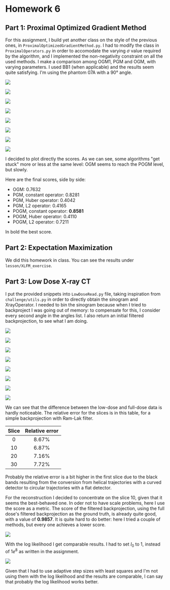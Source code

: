 # Homework 6

## Part 1: Proximal Optimized Gradient Method

For this assignment, I build yet another class on the style of the previous ones, in  `ProximalOptimizedGradientMethod.py`. I had to modify the class in `ProximalOperators.py` in order to accomodate the varying $\sigma$ value required by the algorithm, and I implemented the non-negativity constraint on all the used methods. I make a comparison among OGM1, PGM and OGM, with varying parameters. I used BB1 (when applicable) and the results seem quite satisfying. I'm using the phantom 07A with a 90° angle.

![](1_recon_PGM_constant.png)

![](1_recon_PGM_huber.png)

![](1_recon_PGM_l2.png)

![](1_recon_POGM_constant.png)

![](1_recon_POGM_huber.png)

![](1_recon_POGM_l2.png)

![](1_recon_OGM.png)

![](1_scores.png)

I decided to plot directly the scores. As we can see, some algorithms "get stuck" more or less at the same level: OGM seems to reach the POGM level, but slowly.

Here are the final scores, side by side:

- OGM: 0.7632
- PGM, constant operator: 0.8281
- PGM, Huber operator: 0.4042
- PGM, L2 operator: 0.4165
- POGM, constant operator: **0.8581**
- POGM, Huber operator: 0.4110
- POGM, L2 operator: 0.7211

In bold the best score.

## Part 2: Expectation Maximization

We did this homework in class. You can see the results under `lesson/XLFM_exercise`.

## Part 3: Low Dose X-ray CT

I put the provided snippets into `LowDoseRead.py` file, taking inspiration from `challenge/utils.py` in order to directly obtain the sinogram and XrayOperator. I needed to bin the sinogram because when I tried to backproject I was going out of memory: to compensate for this, I consider every second angle in the angles list. I also return an initial filtered backprojection, to see what I am doing.

![](2_full_dose_0.png)

![](2_full_dose_10.png)

![](2_full_dose_20.png)

![](2_full_dose_30.png)

![](2_low_dose_0.png)

![](2_low_dose_10.png)

![](2_low_dose_20.png)

![](2_low_dose_30.png)

We can see that the difference between the low-dose and full-dose data is hardly noticeable. The relative error for the slices is in this table, for a simple backprojection with Ram-Lak filter.

| Slice | Relative error |
| :---: | :---: |
| 0  | 8.67% |
| 10 | 6.87% |
| 20 | 7.16% |
| 30 | 7.72% |

Probably the relative  error is a bit higher in the first slice due to the black bands resulting from the conversion from helical trajectories with a curved detector to circular trajectories with a flat detector.

For the reconstruction I decided to concentrate on the slice 10, given that it seems the best-behaved one. In oder not to have scale problems, here I use the score as a metric. The score of the filtered backprojection, using the full dose's filtered backprojection as the ground truth, is already quite good, with a value of **0.9857**. It is quite hard to do better: here I tried a couple of methods, but every one achieves a lower score.

![](2_scores_LS.png)

With the log likelihood I get comparable results. I had to set $I_0$ to 1, instead of $1e^8$ as written in the assignment.

![](2_scores_LL.png)

Given that I had to use adaptive step sizes with least squares and I'm not using them with the log likelihood and the results are comparable, I can say that probably the log likelihood works better.
